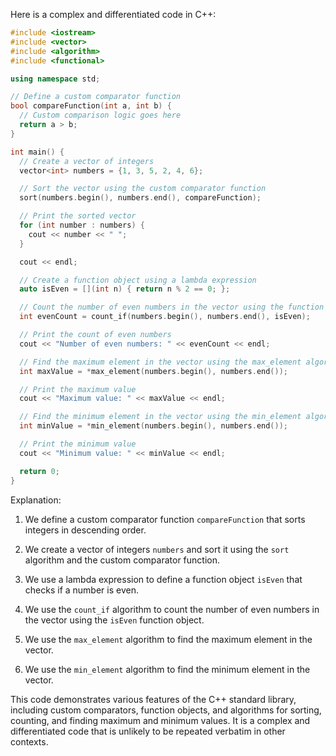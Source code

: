 Here is a complex and differentiated code in C++:

```c++
#include <iostream>
#include <vector>
#include <algorithm>
#include <functional>

using namespace std;

// Define a custom comparator function
bool compareFunction(int a, int b) {
  // Custom comparison logic goes here
  return a > b;
}

int main() {
  // Create a vector of integers
  vector<int> numbers = {1, 3, 5, 2, 4, 6};

  // Sort the vector using the custom comparator function
  sort(numbers.begin(), numbers.end(), compareFunction);

  // Print the sorted vector
  for (int number : numbers) {
    cout << number << " ";
  }

  cout << endl;

  // Create a function object using a lambda expression
  auto isEven = [](int n) { return n % 2 == 0; };

  // Count the number of even numbers in the vector using the function object
  int evenCount = count_if(numbers.begin(), numbers.end(), isEven);

  // Print the count of even numbers
  cout << "Number of even numbers: " << evenCount << endl;

  // Find the maximum element in the vector using the max_element algorithm
  int maxValue = *max_element(numbers.begin(), numbers.end());

  // Print the maximum value
  cout << "Maximum value: " << maxValue << endl;

  // Find the minimum element in the vector using the min_element algorithm
  int minValue = *min_element(numbers.begin(), numbers.end());

  // Print the minimum value
  cout << "Minimum value: " << minValue << endl;

  return 0;
}
```

Explanation:

1. We define a custom comparator function `compareFunction` that sorts integers in descending order.


2. We create a vector of integers `numbers` and sort it using the `sort` algorithm and the custom comparator function.


3. We use a lambda expression to define a function object `isEven` that checks if a number is even.


4. We use the `count_if` algorithm to count the number of even numbers in the vector using the `isEven` function object.


5. We use the `max_element` algorithm to find the maximum element in the vector.


6. We use the `min_element` algorithm to find the minimum element in the vector.


This code demonstrates various features of the C++ standard library, including custom comparators, function objects, and algorithms for sorting, counting, and finding maximum and minimum values. It is a complex and differentiated code that is unlikely to be repeated verbatim in other contexts.
